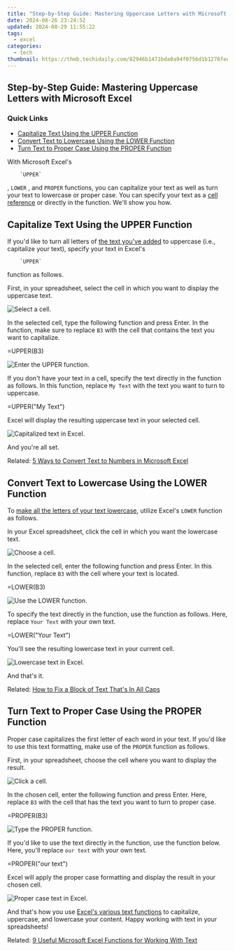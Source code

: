 ```yaml
---
title: "Step-by-Step Guide: Mastering Uppercase Letters with Microsoft Excel"
date: 2024-08-26 23:24:52
updated: 2024-08-29 11:55:22
tags:
  - excel
categories:
  - tech
thumbnail: https://thmb.techidaily.com/82946b1471bda0a94f0756d1b1276fee19eddaa4566634791522addb362bdc3b.jpg
---
```


## Step-by-Step Guide: Mastering Uppercase Letters with Microsoft Excel

### Quick Links

* [Capitalize Text Using the UPPER Function](https://android-unlock.techidaily.com/mastering-android-device-manager-the-ultimate-guide-to-unlocking-your-vivo-x100-pro-device-by-drfone-android/)
* [Convert Text to Lowercase Using the LOWER Function](https://fox-access.techidaily.com/updated-in-2024-oculus-spectacular-expert-reviews-and-choices/)
* [Turn Text to Proper Case Using the PROPER Function](https://hardware-help.techidaily.com/1722968666200-characters-must-speak-in-rhyming-couplets-with-their-dialogue-containing-exact-phrases-from-siegels-quotes-eg-there-are-no-moving-parts/)

 With Microsoft Excel's

        `UPPER`
    
 , `LOWER` , and `PROPER` functions, you can capitalize your text as well as turn your text to lowercase or proper case. You can specify your text as a [cell reference](https://some-guidance.techidaily.com/the-ultimate-step-by-step-guide-to-kinemasters-green-screen-mastery-for-2024/) or directly in the function. We'll show you how.

##  Capitalize Text Using the UPPER Function

 If you'd like to turn all letters of [the text you've added](https://buynow-reviews.techidaily.com/a-comprehensive-review-top-long-reach-routers-dominating-the-market-in-ebytes/) to uppercase (i.e., capitalize your text), specify your text in Excel's

        `UPPER`
    
 function as follows.

 First, in your spreadsheet, select the cell in which you want to display the uppercase text.

![Select a cell.](https://static1.howtogeekimages.com/wordpress/wp-content/uploads/2022/07/1-excel-uppercase-select-cell.png) 

 In the selected cell, type the following function and press Enter. In the function, make sure to replace `B3` with the cell that contains the text you want to capitalize.

=UPPER(B3)

![Enter the UPPER function.](https://static1.howtogeekimages.com/wordpress/wp-content/uploads/2022/07/2-excel-uppercase-function.png) 

 If you don't have your text in a cell, specify the text directly in the function as follows. In this function, replace `My Text` with the text you want to turn to uppercase.

=UPPER("My Text")

 Excel will display the resulting uppercase text in your selected cell.

![Capitalized text in Excel.](https://static1.howtogeekimages.com/wordpress/wp-content/uploads/2022/07/3-excel-uppercase-result.png) 

 And you're all set.

Related: [5 Ways to Convert Text to Numbers in Microsoft Excel](https://facebook-videos.techidaily.com/2024-approved-unlock-laughter-traps-20-quirky-fb-detention-anecdotes-for-amusement/) 

##  Convert Text to Lowercase Using the LOWER Function

 To [make all the letters of your text lowercase](https://review-topics.techidaily.com/oppo-tutorial-bypass-lock-screensecurity-password-pinfingerprintpattern-by-drfone-android-unlock-android-unlock/), utilize Excel's `LOWER` function as follows.

 In your Excel spreadsheet, click the cell in which you want the lowercase text.

![Choose a cell.](https://static1.howtogeekimages.com/wordpress/wp-content/uploads/2022/07/4-excel-lowercase-choose-cell.png) 

 In the selected cell, enter the following function and press Enter. In this function, replace `B3` with the cell where your text is located.

=LOWER(B3)

![Use the LOWER function.](https://static1.howtogeekimages.com/wordpress/wp-content/uploads/2022/07/5-excel-lowercase-function.png) 

 To specify the text directly in the function, use the function as follows. Here, replace `Your Text` with your own text.

=LOWER("Your Text")

 You'll see the resulting lowercase text in your current cell.

![Lowercase text in Excel.](https://static1.howtogeekimages.com/wordpress/wp-content/uploads/2022/07/6-excel-lowercase-result.png) 

 And that's it.

Related: [How to Fix a Block of Text That's In All Caps](https://review-topics.techidaily.com/oppo-tutorial-bypass-lock-screensecurity-password-pinfingerprintpattern-by-drfone-android-unlock-android-unlock/) 

##  Turn Text to Proper Case Using the PROPER Function

 Proper case capitalizes the first letter of each word in your text. If you'd like to use this text formatting, make use of the `PROPER` function as follows.

 First, in your spreadsheet, choose the cell where you want to display the result.

![Click a cell.](https://static1.howtogeekimages.com/wordpress/wp-content/uploads/2022/07/7-excel-proper-case-click-cell.png) 

 In the chosen cell, enter the following function and press Enter. Here, replace `B3` with the cell that has the text you want to turn to proper case.

=PROPER(B3)

![Type the PROPER function.](https://static1.howtogeekimages.com/wordpress/wp-content/uploads/2022/07/8-excel-proper-case-function.png) 

 If you'd like to use the text directly in the function, use the function below. Here, you'll replace `our text` with your own text.

=PROPER("our text")

 Excel will apply the proper case formatting and display the result in your chosen cell.

![Proper case text in Excel.](https://static1.howtogeekimages.com/wordpress/wp-content/uploads/2022/07/9-excel-proper-case-result.png) 

 And that's how you use [Excel's various text functions](https://video-screen-grab.techidaily.com/updated-the-art-of-smooth-video-transitioning-for-2024/) to capitalize, uppercase, and lowercase your content. Happy working with text in your spreadsheets!

Related: [9 Useful Microsoft Excel Functions for Working With Text](https://video-screen-grab.techidaily.com/updated-the-art-of-smooth-video-transitioning-for-2024/)

<ins class="adsbygoogle"
     style="display:block"
     data-ad-format="autorelaxed"
     data-ad-client="ca-pub-7571918770474297"
     data-ad-slot="1223367746"></ins>



<ins class="adsbygoogle"
     style="display:block"
     data-ad-client="ca-pub-7571918770474297"
     data-ad-slot="8358498916"
     data-ad-format="auto"
     data-full-width-responsive="true"></ins>
